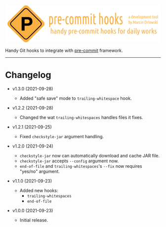 ![pre-commit-hooks logo](artwork/logo.png)

Handy Git hooks to integrate with [pre-commit](http://pre-commit.com/) framework.

---

# Changelog #

* v1.3.0 (2021-09-28)
  * Added "safe save" mode to `trailing-whitespace` hook. 

* v1.2.2 (2021-09-28)
  * Changed the wat `trailing-whitespaces` handles files it fixes.

* v1.2.1 (2021-09-25)
  * Fixed `checkstyle-jar` argument handling.

* v1.2.0 (2021-09-24)
  * `checkstyle-jar` now can automatically download and cache JAR file.
  * `checkstyle-jar` accepts `--config` argument now.
  * `end-of-file` and `trailing-whitespaces`'s `--fix` now requires "yes/no" argument.

* v1.1.0 (2021-09-23)
  * Added new hooks:
    * `trailing-whitespaces`
    * `end-of-file`

* v1.0.0 (2021-09-23)
  * Initial release.
